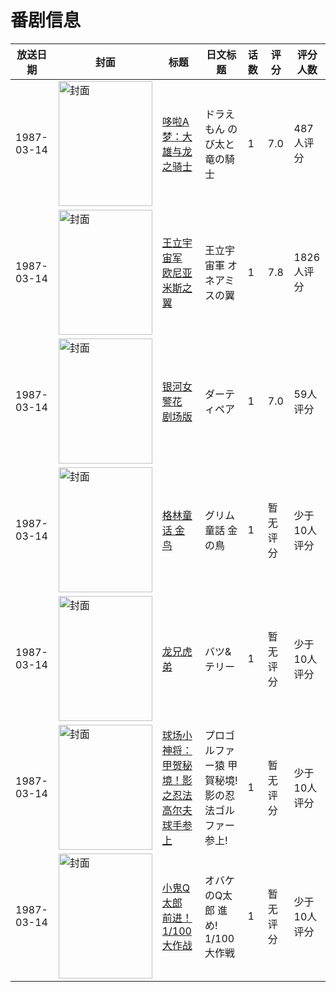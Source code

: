# 番剧信息

|放送日期|封面|标题|日文标题|话数|评分|评分人数|
|---|---|---|---|---|---|---|
|1987-03-14|<img src="https://lain.bgm.tv/pic/cover/c/55/0a/444_22l1g.jpg" alt="封面" style="width:150px;height:200px;object-fit:cover;">|[哆啦A梦：大雄与龙之骑士](https://bangumi.tv/subject/444)|ドラえもん のび太と竜の騎士|1|7.0|487人评分|
|1987-03-14|<img src="https://lain.bgm.tv/pic/cover/c/38/75/2046_2rKHV.jpg" alt="封面" style="width:150px;height:200px;object-fit:cover;">|[王立宇宙军 欧尼亚米斯之翼](https://bangumi.tv/subject/2046)|王立宇宙軍 オネアミスの翼|1|7.8|1826人评分|
|1987-03-14|<img src="https://lain.bgm.tv/pic/cover/c/16/b9/66376_G2M34.jpg" alt="封面" style="width:150px;height:200px;object-fit:cover;">|[银河女警花 剧场版](https://bangumi.tv/subject/66376)|ダーティペア|1|7.0|59人评分|
|1987-03-14|<img src="https://lain.bgm.tv/pic/cover/c/64/c1/83544_vA7cE.jpg" alt="封面" style="width:150px;height:200px;object-fit:cover;">|[格林童话 金鸟](https://bangumi.tv/subject/83544)|グリム童話 金の鳥|1|暂无评分|少于10人评分|
|1987-03-14|<img src="https://lain.bgm.tv/pic/cover/c/10/75/88421_4UPP3.jpg" alt="封面" style="width:150px;height:200px;object-fit:cover;">|[龙兄虎弟](https://bangumi.tv/subject/88421)|バツ&テリー|1|暂无评分|少于10人评分|
|1987-03-14|<img src="https://lain.bgm.tv/pic/cover/c/ad/0c/189445_CFf7t.jpg" alt="封面" style="width:150px;height:200px;object-fit:cover;">|[球场小神将：甲贺秘境！影之忍法高尔夫球手参上](https://bangumi.tv/subject/189445)|プロゴルファー猿 甲賀秘境! 影の忍法ゴルファー参上!|1|暂无评分|少于10人评分|
|1987-03-14|<img src="https://lain.bgm.tv/pic/cover/c/6f/73/313794_bE3E9.jpg" alt="封面" style="width:150px;height:200px;object-fit:cover;">|[小鬼Q太郎 前进！1/100大作战](https://bangumi.tv/subject/313794)|オバケのQ太郎 進め! 1/100大作戦|1|暂无评分|少于10人评分|
